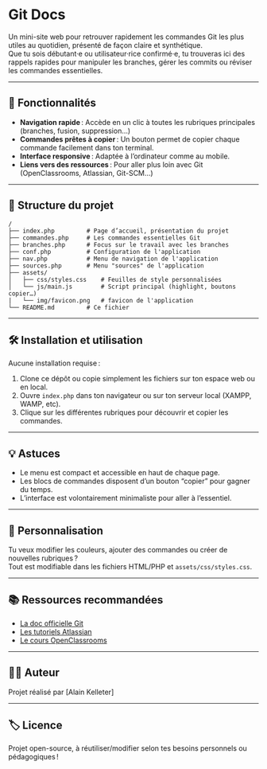 # Git Docs

Un mini-site web pour retrouver rapidement les commandes Git les plus utiles au quotidien, présenté de façon claire et synthétique.  
Que tu sois débutant·e ou utilisateur·rice confirmé·e, tu trouveras ici des rappels rapides pour manipuler les branches, gérer les commits ou réviser les commandes essentielles.

---

## 🚀 Fonctionnalités

- **Navigation rapide** : Accède en un clic à toutes les rubriques principales (branches, fusion, suppression…)
- **Commandes prêtes à copier** : Un bouton permet de copier chaque commande facilement dans ton terminal.
- **Interface responsive** : Adaptée à l’ordinateur comme au mobile.
- **Liens vers des ressources** : Pour aller plus loin avec Git (OpenClassrooms, Atlassian, Git-SCM…)

---

## 📂 Structure du projet

```
/
├── index.php         # Page d’accueil, présentation du projet
├── commandes.php     # Les commandes essentielles Git
├── branches.php      # Focus sur le travail avec les branches
├── conf.php          # Configuration de l'application
├── nav.php           # Menu de navigation de l'application
├── sources.php       # Menu "sources" de l'application
├── assets/
│   ├── css/styles.css    # Feuilles de style personnalisées
│   └── js/main.js        # Script principal (highlight, boutons copier…)
|   └── img/favicon.png   # favicon de l'application
└── README.md         # Ce fichier
```

---

## 🛠️ Installation et utilisation

Aucune installation requise :  
1. Clone ce dépôt ou copie simplement les fichiers sur ton espace web ou en local.
2. Ouvre `index.php` dans ton navigateur ou sur ton serveur local (XAMPP, WAMP, etc).
3. Clique sur les différentes rubriques pour découvrir et copier les commandes.

---

## 💡 Astuces

- Le menu est compact et accessible en haut de chaque page.
- Les blocs de commandes disposent d’un bouton “copier” pour gagner du temps.
- L’interface est volontairement minimaliste pour aller à l’essentiel.

---

## 🎨 Personnalisation

Tu veux modifier les couleurs, ajouter des commandes ou créer de nouvelles rubriques ?  
Tout est modifiable dans les fichiers HTML/PHP et `assets/css/styles.css`.

---

## 📚 Ressources recommandées

- [La doc officielle Git](https://git-scm.com/book/fr/v2)
- [Les tutoriels Atlassian](https://www.atlassian.com/fr/git/tutorials)
- [Le cours OpenClassrooms](https://openclassrooms.com/fr/courses/7162856-gerez-du-code-avec-git-et-github)

---

## 🧑‍💻 Auteur

Projet réalisé par [Alain Kelleter]

---

## 🏷️ Licence

Projet open-source, à réutiliser/modifier selon tes besoins personnels ou pédagogiques !

